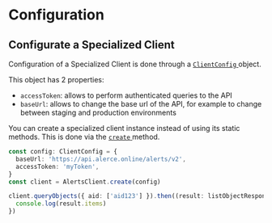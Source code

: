 # Configuration

## Configurate a Specialized Client

Configuration of a Specialized Client is done through a [ `ClientConfig` ](typedoc/interfaces/types.ClientConfig.html) object.

This object has 2 properties:

- `accessToken`: allows to perform authenticated queries to the API
- `baseUrl`: allows to change the base url of the API, for example to change between staging and production environments

You can create a specialized client instance instead of using its static methods. This is done via the [ `create` ](typedoc/classes/index.AlertsClient.md#create) method.

```typescript
const config: ClientConfig = {
  baseUrl: 'https://api.alerce.online/alerts/v2',
  accessToken: 'myToken',
}
const client = AlertsClient.create(config)

client.queryObjects({ aid: ['aid123'] }).then((result: listObjectResponse) => {
  console.log(result.items)
})
```
